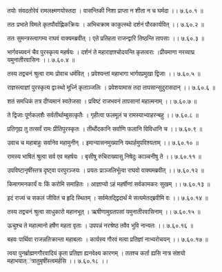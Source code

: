 तयोः संवदतोरेवं रामलक्ष्मणयोस्तदा ।
वासन्तिकी निशा प्राप्ता न शीता न च घर्मदा ।। ७.६०.१ ॥

ततः प्रभाते विमले कृतपौर्वाह्णिकक्रियः ।
अभिचक्राम काकुत्स्थो दर्शनं पौरकार्यवित् ।। ७.६०.२ ॥

ततः सुमन्त्रस्त्वागम्य राघवं वाक्यमब्रवीत् ।
एते प्रतिहता राजन्द्वारि तिष्ठन्ति तापसाः ।। ७.६०.३ ॥

भार्गवच्यवनं चैव पुरस्कृत्य महर्षयः ।
दर्शनं ते महाराज्ञश्चोदयन्ति कृतत्वराः ।प्रीयमाणा नरव्याघ्र यमुनातीरवासिनः ।। ७.६०.४ ॥

तस्य तद्वचनं श्रुत्वा रामः प्रोवाच धर्मवित् ।
प्रवेश्यन्तां महाभागा भार्गवप्रमुखा द्विजाः ।। ७.६०.५ ॥

राज्ञस्त्वाज्ञां पुरस्कृत्य द्वाःस्थो मूर्ध्नि कृताञ्जलिः ।
प्रवेशयामास तदा तापसान्सुदुरासदान् ।। ७.६०.६ ॥

शतं समधिकं तत्र दीप्यमानं स्वतेजसा ।
प्रविष्टं राजभवनं तापसानां महात्मनाम् ।। ७.६०.७ ॥

ते द्विजाः पूर्णकलशैः सर्वतीर्थाम्बुसत्कृतैः ।
गृहीत्वा फलमूलं च रामस्याभ्याहरन्बहु ।। ७.६०.८ ॥

प्रतिगृह्य तु तत्सर्वं रामः प्रीतिपुरस्कृतः ।
तीर्थोदकानि सर्वाणि फलानि विविधानि च ।। ७.६०.९ ॥

उवाच च महाबाहुः सर्वानेव महामुनीन् ।
इमान्यासनमुख्यानि यथार्हमुपविश्यताम् ।। ७.६०.१० ॥

रामस्य भाषितं श्रुत्वा सर्व एव महर्षयः ।
बृसीषु रुचिराख्यासु निषेदुः काञ्चनीषु ते ।। ७.६०.११ ॥

उपविष्टानृषींस्तत्र दृष्ट्वा परपुरञ्जयः ।
प्रयतः प्राञ्जलिर्भूत्वा राघवो वाक्यमब्रवीत् ।। ७.६०.१२ ॥

किमागमनकार्यं वः किं करोमि समाहितः ।
आज्ञाप्यो ऽहं महर्षीणां सर्वकामकरः सुखम् ।। ७.६०.१३ ॥

इदं राज्यं च सकलं जीवितं च हृदि स्थितम् ।
सर्वमेतद्द्विदार्थं मे सत्यमेतद्ब्रवीमि वः ।। ७.६०.१४ ॥

तस्य तद्वचनं श्रुत्वा साधुकारो महानभूत् ।
ऋषीणामुग्रतपसां यमुनातीरवासिनाम् ।। ७.६०.१५ ॥

ऊचुश्च ते महात्मानो हर्षेण महता वृताः ।
उपपन्नं नरश्रेष्ठ तवैव भुवि नान्यतः ।। ७.६०.१६ ॥

बहवः पार्थिवा राजन्नतिक्रान्ता महाबलाः ।
कार्यस्य गौरवं मत्वा प्रतिज्ञां नाभ्यरोचयन् ।। ७.६०.१७ ॥

त्वया पुनर्ब्राह्मणगौरवादियं कृता प्रतिज्ञा ह्यनवेक्ष्य कारणम् ।
ततश्च कर्ता ह्यसि नात्र संशयो महाभयात्ऺत्रातुमृषींस्त्वमर्हसि ।। ७.६०.१८ ।।

